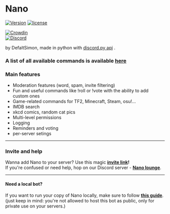 # Nano

[![Version](https://img.shields.io/badge/live%20version-3.7.1-green.svg)](https://defaltsimon.github.io/Nano/)
[![license](https://img.shields.io/badge/license-MIT-blue.svg)](https://github.com/DefaltSimon/Nano/blob/master/LICENSE)  

[![Crowdin](https://d322cqt584bo4o.cloudfront.net/nano-discord-bot/localized.svg)](https://crowdin.com/project/nano-discord-bot)  
[![Discord](https://img.shields.io/discord/132905482271719424.svg?label=discord)](http://discord.nanobot.pw)  

by DefaltSimon, made in python with [discord.py api](https://github.com/Rapptz/discord.py) .

  
### A list of all available commands is available [here](http://nanobot.pw/commands.html)  
  
### Main features  
* Moderation features (word, spam, invite filtering)  
* Fun and useful commands like !roll or !vote with the ability to add custom ones  
* Game-related commands for TF2, Minecraft, Steam, osu!...  
* IMDB search  
* xkcd comics, random cat pics  
* Multi-level permissions  
* Logging  
* Reminders and voting
* per-server setings  
  
---

### Invite and help  
  
Wanna add Nano to your server? Use this magic **[invite link](https://discordapp.com/oauth2/authorize?client_id=171632249459048448&scope=bot&permissions=1543765079)!**  
If you're confused or need help, hop on our Discord server - **[Nano lounge](http://discord.nanobot.pw)**.  

----

#### Need a local bot?
If you want to run your copy of Nano locally, make sure to follow **[this guide](https://github.com/DefaltSimon/Nano/wiki/Hosting-Nano-yourself)**. (just keep in mind: you're not allowed to host this bot as public, only for private use on your servers.)

